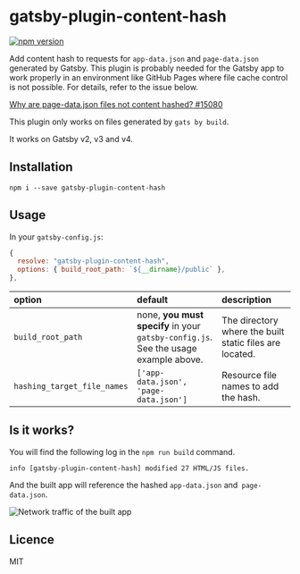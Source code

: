 # gatsby-plugin-content-hash

[![npm version](https://badge.fury.io/js/gatsby-plugin-content-hash.svg)](https://badge.fury.io/js/gatsby-plugin-content-hash)

Add content hash to requests for `app-data.json` and `page-data.json` generated by Gatsby. This plugin is probably needed for the Gatsby app to work properly in an environment like GitHub Pages where file cache control is not possible. For details, refer to the issue below.

[Why are page-data.json files not content hashed? #15080](https://github.com/gatsbyjs/gatsby/issues/15080)

This plugin only works on files generated by `gats by build`.

It works on Gatsby v2, v3 and v4.

## Installation

`npm i --save gatsby-plugin-content-hash`

## Usage

In your `gatsby-config.js`:

```javascript
{
  resolve: "gatsby-plugin-content-hash",
  options: { build_root_path: `${__dirname}/public` },
},
```

| option                      | default                                                                             | description                                             |
| :-------------------------- | :---------------------------------------------------------------------------------- | :------------------------------------------------------ |
| `build_root_path`           | none, **you must specify** in your `gatsby-config.js`. See the usage example above. | The directory where the built static files are located. |
| `hashing_target_file_names` | `['app-data.json', 'page-data.json']`                                               | Resource file names to add the hash.                    |

## Is it works?

You will find the following log in the `npm run build` command.

```
info [gatsby-plugin-content-hash] modified 27 HTML/JS files.
```

And the built app will reference the hashed `app-data.json` and` page-data.json`.

![Network traffic of the built app](https://user-images.githubusercontent.com/18525488/170714185-5c0ff101-7880-4feb-b75e-0556d04393d3.png)

## Licence

MIT
